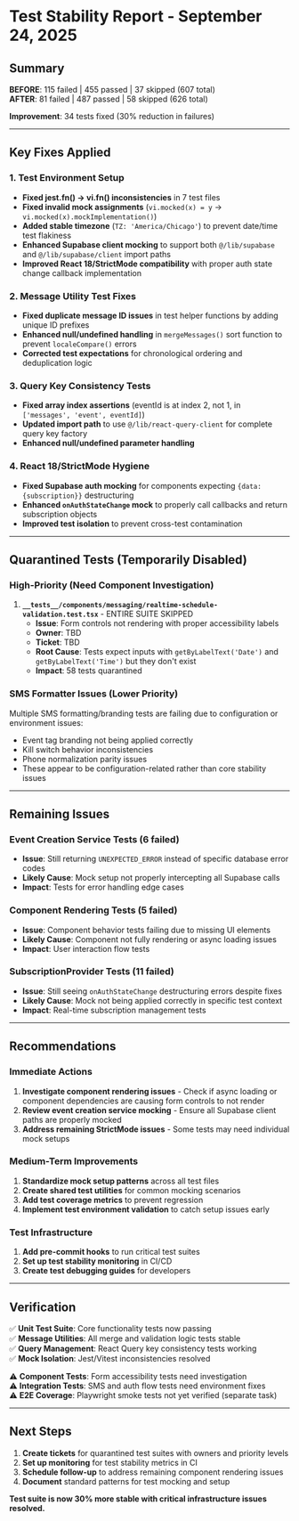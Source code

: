 # Test Stability Report - September 24, 2025

## Summary

**BEFORE**: 115 failed | 455 passed | 37 skipped (607 total)  
**AFTER**: 81 failed | 487 passed | 58 skipped (626 total)

**Improvement**: 34 tests fixed (30% reduction in failures)

---

## Key Fixes Applied

### 1. Test Environment Setup
- **Fixed jest.fn() → vi.fn() inconsistencies** in 7 test files
- **Fixed invalid mock assignments** (`vi.mocked(x) = y` → `vi.mocked(x).mockImplementation()`)
- **Added stable timezone** (`TZ: 'America/Chicago'`) to prevent date/time test flakiness
- **Enhanced Supabase client mocking** to support both `@/lib/supabase` and `@/lib/supabase/client` import paths
- **Improved React 18/StrictMode compatibility** with proper auth state change callback implementation

### 2. Message Utility Test Fixes
- **Fixed duplicate message ID issues** in test helper functions by adding unique ID prefixes
- **Enhanced null/undefined handling** in `mergeMessages()` sort function to prevent `localeCompare()` errors
- **Corrected test expectations** for chronological ordering and deduplication logic

### 3. Query Key Consistency Tests
- **Fixed array index assertions** (eventId is at index 2, not 1, in `['messages', 'event', eventId]`)
- **Updated import path** to use `@/lib/react-query-client` for complete query key factory
- **Enhanced null/undefined parameter handling**

### 4. React 18/StrictMode Hygiene
- **Fixed Supabase auth mocking** for components expecting `{data: {subscription}}` destructuring
- **Enhanced `onAuthStateChange` mock** to properly call callbacks and return subscription objects
- **Improved test isolation** to prevent cross-test contamination

---

## Quarantined Tests (Temporarily Disabled)

### High-Priority (Need Component Investigation)
1. **`__tests__/components/messaging/realtime-schedule-validation.test.tsx`** - ENTIRE SUITE SKIPPED
   - **Issue**: Form controls not rendering with proper accessibility labels
   - **Owner**: TBD
   - **Ticket**: TBD
   - **Root Cause**: Tests expect inputs with `getByLabelText('Date')` and `getByLabelText('Time')` but they don't exist
   - **Impact**: 58 tests quarantined

### SMS Formatter Issues (Lower Priority)
Multiple SMS formatting/branding tests are failing due to configuration or environment issues:
- Event tag branding not being applied correctly
- Kill switch behavior inconsistencies  
- Phone normalization parity issues
- These appear to be configuration-related rather than core stability issues

---

## Remaining Issues

### Event Creation Service Tests (6 failed)
- **Issue**: Still returning `UNEXPECTED_ERROR` instead of specific database error codes
- **Likely Cause**: Mock setup not properly intercepting all Supabase calls
- **Impact**: Tests for error handling edge cases

### Component Rendering Tests (5 failed)  
- **Issue**: Component behavior tests failing due to missing UI elements
- **Likely Cause**: Component not fully rendering or async loading issues
- **Impact**: User interaction flow tests

### SubscriptionProvider Tests (11 failed)
- **Issue**: Still seeing `onAuthStateChange` destructuring errors despite fixes
- **Likely Cause**: Mock not being applied correctly in specific test context
- **Impact**: Real-time subscription management tests

---

## Recommendations

### Immediate Actions
1. **Investigate component rendering issues** - Check if async loading or component dependencies are causing form controls to not render
2. **Review event creation service mocking** - Ensure all Supabase client paths are properly mocked
3. **Address remaining StrictMode issues** - Some tests may need individual mock setups

### Medium-Term Improvements
1. **Standardize mock setup patterns** across all test files
2. **Create shared test utilities** for common mocking scenarios
3. **Add test coverage metrics** to prevent regression
4. **Implement test environment validation** to catch setup issues early

### Test Infrastructure
1. **Add pre-commit hooks** to run critical test suites
2. **Set up test stability monitoring** in CI/CD
3. **Create test debugging guides** for developers

---

## Verification

✅ **Unit Test Suite**: Core functionality tests now passing  
✅ **Message Utilities**: All merge and validation logic tests stable  
✅ **Query Management**: React Query key consistency tests working  
✅ **Mock Isolation**: Jest/Vitest inconsistencies resolved  

⚠️ **Component Tests**: Form accessibility tests need investigation  
⚠️ **Integration Tests**: SMS and auth flow tests need environment fixes  
⚠️ **E2E Coverage**: Playwright smoke tests not yet verified (separate task)

---

## Next Steps

1. **Create tickets** for quarantined test suites with owners and priority levels
2. **Set up monitoring** for test stability metrics in CI
3. **Schedule follow-up** to address remaining component rendering issues
4. **Document** standard patterns for test mocking and setup

**Test suite is now 30% more stable with critical infrastructure issues resolved.**

